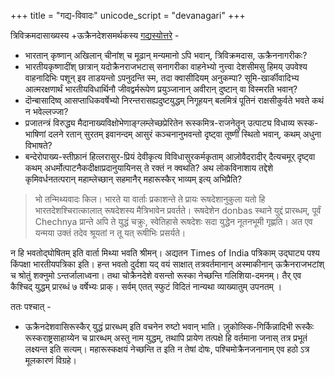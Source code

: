 +++
title = "गद्य-विवादः"
unicode_script = "devanagari"
+++

त्रिविक्रमदासाख्यस्य +ऊक्रैनदेशसमर्थकस्य [गद्यस्योत्तरे](https://www.facebook.com/trivikramdas1990/posts/5597223840311750) -

- भारतान् कृष्णान् अखिलान् चीनांश् च मूढान् मन्यमानो ऽपि भवान्, त्रिविक्रमदास, ऊक्रैननागरीकः?
- भारतीयकृष्णादींश् छात्रान् यदोक्रैनराजभटास् सनागरीका वाहनेभ्यो नुत्त्वा देशसीमसु हिमय् उपवेश्य वाहनादिभिः पशून् इव ताडयन्तो ऽपनुदन्ति स्म, तदा क्वासीदियम् अनुकम्पा? सूमि-खार्कीवादिभ्य आत्मरक्षणार्थं भारतीयविधार्थिनौ जीवद्वर्मरूपेण प्रयुञ्जानान् अवीरान् दुष्टान् वा विस्मरति भवान्?
- दॊन्बासादिष्व् आसप्ताधिकवर्षेभ्यो निरन्तरासह्यदुष्टयुद्धम् निगूहयन् बलमित्रं पूतिनं राक्षसीकुर्वते भवते कथं न भवेल्लज्जा? 
- प्रजातन्त्रं विरुद्ध्य मैदानाख्यविक्षोभेणाङ्ग्लम्लेच्छप्रेरितेन रूस्कमित्र-राजनेतॄन् उत्पाट्य विधाव्य रूस्क-भाषिणां दलने रतान् सुरतम् इवानन्दम् आसुरं कञ्चनानुभवन्तो दृष्ट्वा तूष्णीं स्थितो भवान्, कथम् अधुना विभाषते?
- बन्देरोपाख्य-स्तीफ़ानं हित्लरासुर-प्रियं देवीकृत्य विविधासुरकर्मकृताम् आज़ोवैदरादीर् दैत्यचमूर् दृष्ट्वा कथम् अधर्मोत्पाटनैकदीक्षाप्रदानुयायिनस् ते रक्तं न क्वथति? अथ लोकविनाशाय तद्देशे कृमिवर्धनतत्परान् महाम्लेच्छान् सहमानैर् महारूस्कैर् भाव्यम् इत्य् अभिप्रैति?

> भो तन्मिथ्यवादः किल। भारते या वार्ताः प्रकाशन्ते ते प्रायः रूषदेशानुकुला यतो हि भारतदेशश्चिरात्कालात् रूषदेशस्य मैत्रिभावेन प्रवर्तते। रूषदेशेन donbas स्थाने युद्दं प्रारब्धम्, पूर्वं Chechnya प्रान्ते अपि ते युद्धं चक्रुः, स्वेतिहासे रूषदेशः सदा युद्धेन नूतनभूमी गृह्णति। अत एव यन्मया उक्तं तदेव श्रूयतां न तू यत् रूषीभिः प्रसर्यते।

न हि भवतोद्घोषितम् इति वार्ता मिथ्या भवति श्रीमन्। अद्यतन Times of India पत्रिकाम् उद्घाट्य पश्य किंपक्षा भारतीयपत्रिका इति। हन्त भवतो दुर्दशा यद् वयं साक्षात् तत्रवर्तमानान् अस्माकीनान् ऊक्रैनराजभटांश् च श्रोतुं शक्नुमो ऽन्तर्जालाध्वना। तथा चोक्रैनदेशे वसन्तो रूस्का नेच्छन्ति गलिशिया-दमनम्। तैर् एव कैश्चिद् युद्धम् प्रारब्धं ७ वर्षेभ्यः प्राक्। सर्वम् एतत् स्फुटं विदितं नान्यथा व्याख्यातुम् उपनतम् ।

ततः पश्चात् - 

- ऊक्रैनदेशवासिरूस्कैर् युद्धं प्रारब्धम् इति वचनेन रुष्टो भवान् भाति। ज़ुकोव्स्कि-गिर्किन्नादिभी रूस्कैः रूस्कराष्ट्रसाहाय्येन च प्रारब्धम् अस्तु नाम युद्धम्, तथापि प्रायेण तत्पक्षे हि वर्तमाना जनास् तत्र प्रभूतं लक्ष्यन्त इति सत्यम्। महारूस्कक्षयं नेच्छन्ति त इति न तेषां दोषः, पश्चिमोक्रैनजनानाम् एव हठो ऽत्र मूलकारणं विग्रहे।
